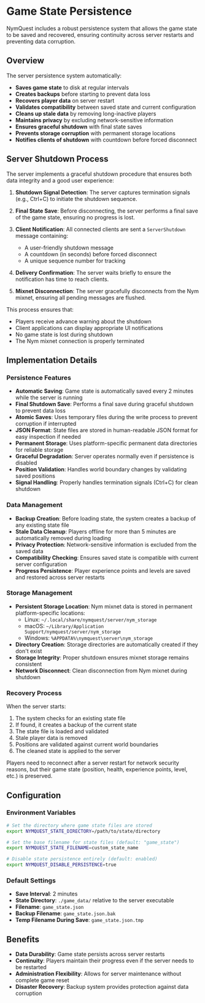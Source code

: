 # Game State Persistence

NymQuest includes a robust persistence system that allows the game state to be saved and recovered, ensuring continuity across server restarts and preventing data corruption.

## Overview

The server persistence system automatically:
- **Saves game state** to disk at regular intervals
- **Creates backups** before starting to prevent data loss
- **Recovers player data** on server restart
- **Validates compatibility** between saved state and current configuration
- **Cleans up stale data** by removing long-inactive players
- **Maintains privacy** by excluding network-sensitive information
- **Ensures graceful shutdown** with final state saves
- **Prevents storage corruption** with permanent storage locations
- **Notifies clients of shutdown** with countdown before forced disconnect

## Server Shutdown Process

The server implements a graceful shutdown procedure that ensures both data integrity and a good user experience:

1. **Shutdown Signal Detection**: The server captures termination signals (e.g., Ctrl+C) to initiate the shutdown sequence.

2. **Final State Save**: Before disconnecting, the server performs a final save of the game state, ensuring no progress is lost.

3. **Client Notification**: All connected clients are sent a `ServerShutdown` message containing:
   - A user-friendly shutdown message
   - A countdown (in seconds) before forced disconnect
   - A unique sequence number for tracking

4. **Delivery Confirmation**: The server waits briefly to ensure the notification has time to reach clients.

5. **Mixnet Disconnection**: The server gracefully disconnects from the Nym mixnet, ensuring all pending messages are flushed.

This process ensures that:
- Players receive advance warning about the shutdown
- Client applications can display appropriate UI notifications
- No game state is lost during shutdown
- The Nym mixnet connection is properly terminated

## Implementation Details

### Persistence Features

- **Automatic Saving**: Game state is automatically saved every 2 minutes while the server is running
- **Final Shutdown Save**: Performs a final save during graceful shutdown to prevent data loss
- **Atomic Saves**: Uses temporary files during the write process to prevent corruption if interrupted
- **JSON Format**: State files are stored in human-readable JSON format for easy inspection if needed
- **Permanent Storage**: Uses platform-specific permanent data directories for reliable storage
- **Graceful Degradation**: Server operates normally even if persistence is disabled
- **Position Validation**: Handles world boundary changes by validating saved positions
- **Signal Handling**: Properly handles termination signals (Ctrl+C) for clean shutdown

### Data Management

- **Backup Creation**: Before loading state, the system creates a backup of any existing state file
- **Stale Data Cleanup**: Players offline for more than 5 minutes are automatically removed during loading
- **Privacy Protection**: Network-sensitive information is excluded from the saved data
- **Compatibility Checking**: Ensures saved state is compatible with current server configuration
- **Progress Persistence**: Player experience points and levels are saved and restored across server restarts

### Storage Management

- **Persistent Storage Location**: Nym mixnet data is stored in permanent platform-specific locations:
  - Linux: `~/.local/share/nymquest/server/nym_storage`
  - macOS: `~/Library/Application Support/nymquest/server/nym_storage`
  - Windows: `%APPDATA%\nymquest\server\nym_storage`
- **Directory Creation**: Storage directories are automatically created if they don't exist
- **Storage Integrity**: Proper shutdown ensures mixnet storage remains consistent
- **Network Disconnect**: Clean disconnection from Nym mixnet during shutdown

### Recovery Process

When the server starts:
1. The system checks for an existing state file
2. If found, it creates a backup of the current state
3. The state file is loaded and validated
4. Stale player data is removed
5. Positions are validated against current world boundaries
6. The cleaned state is applied to the server

Players need to reconnect after a server restart for network security reasons, but their game state (position, health, experience points, level, etc.) is preserved.

## Configuration

### Environment Variables

```bash
# Set the directory where game state files are stored
export NYMQUEST_STATE_DIRECTORY=/path/to/state/directory

# Set the base filename for state files (default: "game_state")
export NYMQUEST_STATE_FILENAME=custom_state_name

# Disable state persistence entirely (default: enabled)
export NYMQUEST_DISABLE_PERSISTENCE=true
```

### Default Settings

- **Save Interval**: 2 minutes
- **State Directory**: `./game_data/` relative to the server executable
- **Filename**: `game_state.json`
- **Backup Filename**: `game_state.json.bak`
- **Temp Filename During Save**: `game_state.json.tmp`

## Benefits

- **Data Durability**: Game state persists across server restarts
- **Continuity**: Players maintain their progress even if the server needs to be restarted
- **Administration Flexibility**: Allows for server maintenance without complete game reset
- **Disaster Recovery**: Backup system provides protection against data corruption
